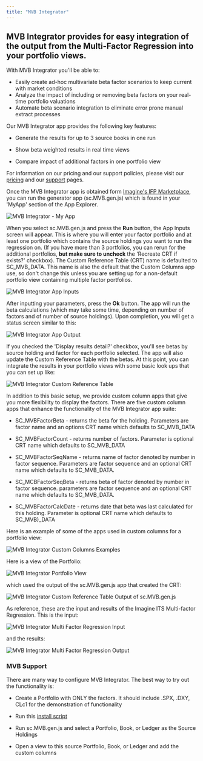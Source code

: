 ```yaml
---
title: "MVB Integrator"
---
```


## MVB Integrator provides for easy integration of the output from the Multi-Factor Regression into your portfolio views.

With MVB Integrator you'll be able to:

- Easily create ad-hoc multivariate beta factor scenarios to keep current with market conditions
- Analyze the impact of including or removing beta factors on your real-time portfolio valuations
- Automate beta scenario integration to eliminate error prone manual extract processes

Our MVB Integrator app provides the following key features:

- Generate the results for up to 3 source books in one run

- Show beta weighted results in real time views

- Compare impact of additional factors in one portfolio view

For information on our pricing and our support policies, please visit our [pricing](/pricing) and our [support](/support) pages.

Once the MVB Integrator app is obtained form [Imagine's IFP Marketplace](http://marketplace.derivatives.com/collections/vendors?q=Scouras+Consulting), you can run the generator app (sc.MVB.gen.js) which is found in your 'MyApp' section of the App Explorer.

![MVB Integrator - My App ](../images/mvb_myapp.png)

When you select sc.MVB.gen.js and press the **Run** button, the App Inputs screen will appear. This is where you will enter your factor portfolio and at least one portfolio which contains the source holdings you want to run the regression on. (If you have more than 3 portfolios, you can rerun for the additional portfolios, **but make sure to uncheck** the 'Recreate CRT if exists?' checkbox). The Custom Reference Table (CRT) name is defaulted to SC_MVB_DATA. This name is also the default that the Custom Columns app use, so don't change this unless you are setting up for a non-default portfolio view containing multiple factor portfolios.

![MVB Integrator App Inputs](../images/mvb_inputs.png)

After inputting your parameters, press the **Ok** button. The app will run the beta calculations (which may take some time, depending on number of factors and of number of source holdings). Upon completion, you will get a status screen similar to this:

![MVB Integrator App Output](../images/mvb_output.png)

If you checked the 'Display results detail?' checkbox, you'll see betas by source holding and factor for each portfolio selected. The app will also update the Custom Reference Table with the betas. At this point, you can integrate the results in your portfolio views with some basic look ups that you can set up like:

![MVB Integrator Custom Reference Table](../images/mvb_custom.png)

In addition to this basic setup, we provide custom column apps that give you more flexibility to display the factors. There are five custom column apps that enhance the functionality of the MVB Integrator app suite:

- SC_MVBFactorBeta - returns the beta for the holding. Parameters are factor name and an options CRT name which defaults to SC_MVB_DATA

- SC_MVBFactorCount - returns number of factors. Parameter is optional CRT name which defaults to SC_MVB_DATA

- SC_MVBFactorSeqName - returns name of factor denoted by number in factor sequence. Parameters are factor sequence and an optional CRT name which defaults to SC_MVB_DATA.

- SC_MCBFactorSeqBeta - returns beta of factor denoted by number in factor sequence. parameters are factor sequence and an optional CRT name which defaults to SC_MVB_DATA.

- SC_MVBFactorCalcDate - returns date that beta was last calculated for this holding. Parameter is optional CRT name which defaults to SC_MVB)_DATA

Here is an example of some of the apps used in custom columns for a portfolio view:

![MVB Integrator Custom Columns Examples](../images/mvb_examples.png)

Here is a view of the Portfolio:

![MVB Integrator Portfolio View](../images/mvb_portfolio.png)

which used the output of the sc.MVB.gen.js app that created the CRT:

![MVB Integrator Custom Reference Table Output of sc.MVB.gen.js](../images/mvb_crt.png)

As reference, these are the input and results of the Imagine ITS Multi-factor Regression. This is the input:

![MVB Integrator Multi Factor Regression Input](../images/mvb_multi_input.png)

and the results:

![MVB Integrator Multi Factor Regression Output](../images/mvb_multi_output.png)


### MVB Support
There are many way to configure MVB Integrator. The best way to try out the functionality is:

  - Create a Portfolio with ONLY the factors. It should include .SPX, .DXY, CLc1 for the demonstration of functionality

  - Run this [install script](/mvbinstall/)

  - Run sc.MVB.gen.js and select a Portfolio, Book, or Ledger as the Source Holdings

  - Open a view to this source Portfolio, Book, or Ledger and add the custom columns
